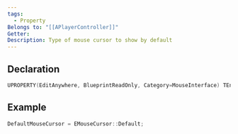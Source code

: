 ```yaml
---
tags:
  - Property
Belongs to: "[[APlayerController]]"
Getter: 
Description: Type of mouse cursor to show by default
---
```


## Declaration

```cpp
UPROPERTY(EditAnywhere, BlueprintReadOnly, Category=MouseInterface) TEnumAsByte<EMouseCursor::Type> DefaultMouseCursor;
```

## Example

```cpp
DefaultMouseCursor = EMouseCursor::Default;
```

